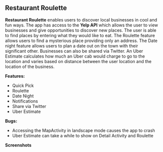 ## Restaurant Roulette

**Restaurant Roulette**  enables users to discover local businesses in cool and fun ways.  The app has access to the **Yelp API** which allows the user to view businesses and give opportunities to discover new places.  The user is able to find places by entering what they would like to eat.  The Roulette feature allows users to find a mysterious place providing only an address.  The Date night feature allows users to plan a date out on the town with their significant other.  Businesses can also be shared via Twitter.  An Uber Estimate calculates how much an Uber cab would charge to go to the location and varies based on distance between the user location and the location of the business.

**Features:**
 
 - Quick Pick
 - Roulette
 - Date Night
 - Notifications
 - Share via Twitter
 - Uber Estimate

 **Bugs:**

 - Accessing the MapActivity in landscape mode causes the app to crash
 - Uber Estimate can take a while to show on Detail Activity and Roulette

 **Screenshots**
 
